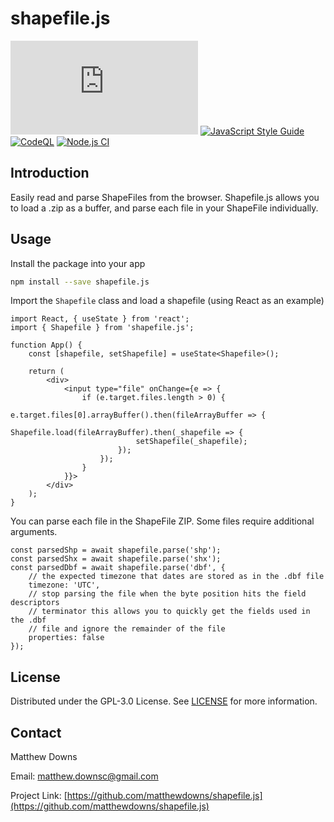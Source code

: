 # shapefile.js

[![Libraries.io dependency status for latest release](https://img.shields.io/librariesio/release/npm/shapefile.js)](https://img.shields.io/librariesio/release/npm/shapefile.js)
[![JavaScript Style Guide](https://img.shields.io/badge/code_style-semistandard-brightgreen.svg)](https://standardjs.com)
[![CodeQL](https://github.com/matthewdowns/shapefile.js/actions/workflows/codeql-analysis.yml/badge.svg)](https://github.com/matthewdowns/shapefile.js/actions/workflows/codeql-analysis.yml)
[![Node.js CI](https://github.com/matthewdowns/shapefile.js/actions/workflows/node.js.yml/badge.svg)](https://github.com/matthewdowns/shapefile.js/actions/workflows/node.js.yml)




## Introduction

Easily read and parse ShapeFiles from the browser. Shapefile.js allows you to load a .zip as a buffer,
and parse each file in your ShapeFile individually.




## Usage

Install the package into your app
```bash
npm install --save shapefile.js
```

Import the `Shapefile` class and load a shapefile (using React as an example)
```tsx
import React, { useState } from 'react';
import { Shapefile } from 'shapefile.js';

function App() {
    const [shapefile, setShapefile] = useState<Shapefile>();
    
    return (
        <div>
            <input type="file" onChange={e => {
                if (e.target.files.length > 0) {
                    e.target.files[0].arrayBuffer().then(fileArrayBuffer => {
                        Shapefile.load(fileArrayBuffer).then(_shapefile => {
                            setShapefile(_shapefile);
                        });
                    });
                }
            }}>
        </div>
    );
}
```

You can parse each file in the ShapeFile ZIP. Some files require additional arguments.
```tsx
const parsedShp = await shapefile.parse('shp');
const parsedShx = await shapefile.parse('shx');
const parsedDbf = await shapefile.parse('dbf', {
    // the expected timezone that dates are stored as in the .dbf file
    timezone: 'UTC',
    // stop parsing the file when the byte position hits the field descriptors
    // terminator this allows you to quickly get the fields used in the .dbf
    // file and ignore the remainder of the file
    properties: false
});
```




## License

Distributed under the GPL-3.0 License. See [LICENSE](https://github.com/matthewdowns/shapefile.js/tree/main/LICENSE) for more information.




## Contact

Matthew Downs

Email: [matthew.downsc@gmail.com](mailto:matthew.downsc@gmail.com)

Project Link: [https://github.com/matthewdowns/shapefile.js](https://github.com/matthewdowns/shapefile.js)
